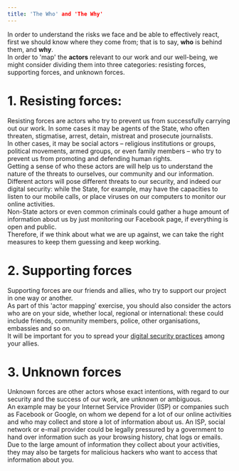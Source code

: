 ```yaml
---
title: 'The Who' and 'The Why'
---
```

In order to understand the risks we face and be able to effectively react, first we should know where they come from; that is to say, **who** is behind them, and **why**.
<br>
In order to 'map' the **actors** relevant to our work and our well-being, we might consider dividing them into three categories: resisting forces, supporting forces, and unknown forces.
<br>
# 1. Resisting forces:

Resisting forces are actors who try to prevent us from successfully carrying out our work. In some cases it may be agents of the State, who often threaten, stigmatise, arrest, detain, mistreat and prosecute journalists.
<br>
In other cases, it may be social actors – religious institutions or groups, political movements, armed groups, or even family members – who try to prevent us from promoting and defending human rights.
<br>
Getting a sense of who these actors are will help us to understand the nature of the threats to ourselves, our community and our information.
<br>
Different actors will pose different threats to our security, and indeed our digital security: while the State, for example, may have the capacities to listen to our mobile calls, or place viruses on our computers to monitor our online activities.
<br>
Non-State actors or even common criminals could gather a huge amount of information about us by just monitoring our Facebook page, if everything is open and public.
<br>
Therefore, if we think about what we are up against, we can take the right measures to keep them guessing and keep working.
<br>

# 2. Supporting forces
Supporting forces  are our friends and allies, who try to support our project in one way or another.
<br>
As part of this 'actor mapping' exercise, you should also consider the actors who are on your side, whether local, regional or international: these could include friends, community members, police, other organisations, embassies and so on.
<br> It will be important for you to spread your [digital security practices](en/topics/understand-4-digisec/0-getting-started/1-intro.md) among your allies.
<br>
# 3. Unknown forces
Unknown forces are other actors whose exact intentions, with regard to our security and the success of our work, are unknown or ambiguous.
<br>
An example may be your Internet Service Provider (ISP) or companies such as Facebook or Google, on whom we depend for a lot of our online activities and who may collect and store a lot of information about us. An ISP, social network or e-mail provider could be legally pressured by a government to hand over information such as your browsing history, chat logs or emails.
<br>
Due to the large amount of information they collect about your activities, they may also be targets for malicious hackers who want to access that information about you.
